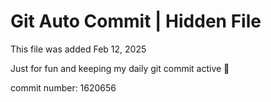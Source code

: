 # Git Auto Commit | Hidden File

This file was added Feb 12, 2025

Just for fun and keeping my daily git commit active 🤪

commit number: 1620656
